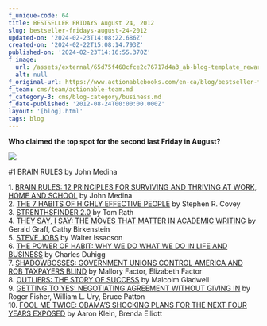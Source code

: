 ```yaml
---
f_unique-code: 64
title: BESTSELLER FRIDAYS August 24, 2012
slug: bestseller-fridays-august-24-2012
updated-on: '2024-02-23T14:08:22.686Z'
created-on: '2024-02-22T15:08:14.793Z'
published-on: '2024-02-23T14:16:55.370Z'
f_image:
  url: /assets/external/65d75f468cfce2c76717d4a3_ab-blog-template_reward.jpeg
  alt: null
f_original-url: https://www.actionablebooks.com/en-ca/blog/bestseller-fridays-august-24-2012/
f_team: cms/team/actionable-team.md
f_category-3: cms/blog-category/business.md
f_date-published: '2012-08-24T00:00:00.000Z'
layout: '[blog].html'
tags: blog
---
```


**Who claimed the top spot for the second last Friday in August?**

![](/assets/external/65d35b7b676e953c8609fb29_brain_rules.jpeg)

#1 BRAIN RULES by John Medina

1\. [BRAIN RULES: 12 PRINCIPLES FOR SURVIVING AND THRIVING AT WORK, HOME AND SCHOOL](http://www.amazon.com/gp/product/0979777747/ref=as_li_qf_sp_asin_il_tl?ie=UTF8&tag=gooseducmedi-20&linkCode=as2&camp=1789&creative=9325&creativeASIN=0979777747) by John Medina  
2\. [THE 7 HABITS OF HIGHLY EFFECTIVE PEOPLE](http://www.amazon.com/gp/product/0743269519/ref=as_li_qf_sp_asin_il_tl?ie=UTF8&camp=1789&creative=9325&creativeASIN=0743269519&linkCode=as2&tag=gooseducmedi-20) by Stephen R. Covey  
3\. [STRENTHSFINDER 2.0](http://www.amazon.com/gp/product/159562015X/ref=as_li_qf_sp_asin_il_tl?ie=UTF8&tag=gooseducmedi-20&linkCode=as2&camp=1789&creative=9325&creativeASIN=159562015X) by Tom Rath  
4\. [THEY SAY, I SAY: THE MOVES THAT MATTER IN ACADEMIC WRITING](http://www.amazon.com/gp/product/0393912752/ref=as_li_qf_sp_asin_il_tl?ie=UTF8&camp=1789&creative=9325&creativeASIN=0393912752&linkCode=as2&tag=gooseducmedi-20) by Gerald Graff, Cathy Birkenstein  
5\. [STEVE JOBS](http://www.amazon.com/gp/product/1451648537/ref=as_li_qf_sp_asin_il_tl?ie=UTF8&tag=gooseducmedi-20&linkCode=as2&camp=1789&creative=9325&creativeASIN=1451648537) by Walter Issacson  
6\. [THE POWER OF HABIT: WHY WE DO WHAT WE DO IN LIFE AND BUSINESS](http://www.amazon.com/gp/product/1400069289/ref=as_li_qf_sp_asin_il_tl?ie=UTF8&tag=gooseducmedi-20&linkCode=as2&camp=1789&creative=9325&creativeASIN=1400069289) by Charles Duhigg  
7\. [SHADOWBOSSES: GOVERNMENT UNIONS CONTROL AMERICA AND ROB TAXPAYERS BLIND](http://www.amazon.com/gp/product/1455522740/ref=as_li_qf_sp_asin_il_tl?ie=UTF8&camp=1789&creative=9325&creativeASIN=1455522740&linkCode=as2&tag=gooseducmedi-20) by Mallory Factor, Elizabeth Factor  
8\. [OUTLIERS: THE STORY OF SUCCESS](http://www.amazon.com/gp/product/0316017930/ref=as_li_qf_sp_asin_il_tl?ie=UTF8&camp=1789&creative=9325&creativeASIN=0316017930&linkCode=as2&tag=gooseducmedi-20) by Malcolm Gladwell  
9\. [GETTING TO YES: NEGOTIATING AGREEMENT WITHOUT GIVING IN](http://www.amazon.com/gp/product/0143118757/ref=as_li_qf_sp_asin_il_tl?ie=UTF8&camp=1789&creative=9325&creativeASIN=0143118757&linkCode=as2&tag=gooseducmedi-20) by Roger Fisher, William L. Ury, Bruce Patton  
10\. [FOOL ME TWICE: OBAMA’S SHOCKING PLANS FOR THE NEXT FOUR YEARS EXPOSED](http://www.amazon.com/gp/product/1936488574/ref=as_li_qf_sp_asin_il_tl?ie=UTF8&camp=1789&creative=9325&creativeASIN=1936488574&linkCode=as2&tag=gooseducmedi-20) by Aaron Klein, Brenda Elliott

